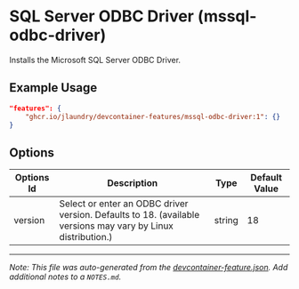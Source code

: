 
# SQL Server ODBC Driver (mssql-odbc-driver)

Installs the Microsoft SQL Server ODBC Driver.

## Example Usage

```json
"features": {
    "ghcr.io/jlaundry/devcontainer-features/mssql-odbc-driver:1": {}
}
```

## Options

| Options Id | Description | Type | Default Value |
|-----|-----|-----|-----|
| version | Select or enter an ODBC driver version. Defaults to 18. (available versions may vary by Linux distribution.) | string | 18 |



---

_Note: This file was auto-generated from the [devcontainer-feature.json](https://github.com/jlaundry/devcontainer-features/blob/main/src/mssql-odbc-driver/devcontainer-feature.json).  Add additional notes to a `NOTES.md`._
